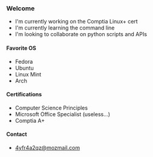 ### Welcome
- I'm currently working on the Comptia Linux+ cert
- I'm currently learning the command line
- I'm looking to collaborate on python scripts and APIs

#### Favorite OS
- Fedora
- Ubuntu
- Linux Mint
- Arch

#### Certifications
- Computer Science Principles
- Microsoft Office Specialist (useless...)
- Comptia A+

#### Contact
- 4yfr4a2qz@mozmail.com
